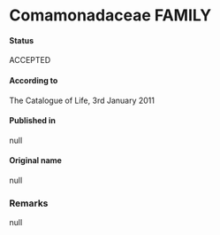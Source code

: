 # Comamonadaceae FAMILY

#### Status
ACCEPTED

#### According to
The Catalogue of Life, 3rd January 2011

#### Published in
null

#### Original name
null

### Remarks
null